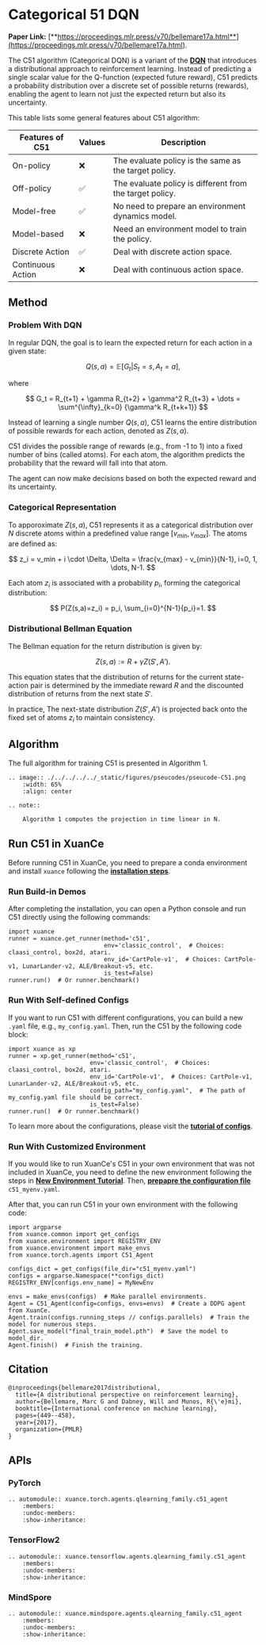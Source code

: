 # Categorical 51 DQN

**Paper Link:** [**https://proceedings.mlr.press/v70/bellemare17a.html**](https://proceedings.mlr.press/v70/bellemare17a.html).

The C51 algorithm (Categorical DQN) is a variant of the 
[**DQN**](./dqn_agent.md) 
that introduces a distributional approach to reinforcement learning. 
Instead of predicting a single scalar value for the Q-function (expected future reward), 
C51 predicts a probability distribution over a discrete set of possible returns (rewards), 
enabling the agent to learn not just the expected return but also its uncertainty.

This table lists some general features about C51 algorithm:

| Features of C51   | Values | Description                                              |
|-------------------|--------|----------------------------------------------------------|
| On-policy         | ❌      | The evaluate policy is the same as the target policy.    |
| Off-policy        | ✅      | The evaluate policy is different from the target policy. | 
| Model-free        | ✅      | No need to prepare an environment dynamics model.        | 
| Model-based       | ❌      | Need an environment model to train the policy.           | 
| Discrete Action   | ✅      | Deal with discrete action space.                         |   
| Continuous Action | ❌      | Deal with continuous action space.                       |

## Method

### Problem With DQN

In regular DQN, the goal is to learn the expected return for each action in a given state:

$$
Q(s, a) = \mathbb{E}[G_t | S_t=s, A_t=a],
$$

where

$$
G_t = R_{t+1} + \gamma R_{t+2} + \gamma^2 R_{t+3} + \dots = \sum^{\infty}_{k=0} {\gamma^k R_{t+k+1}}
$$

Instead of learning a single number $Q(s, a)$, 
C51 learns the entire distribution of possible rewards for each action, denoted as $Z(s, a)$.

C51 divides the possible range of rewards (e.g., from -1 to 1) into a fixed number of bins (called atoms).
For each atom, the algorithm predicts the probability that the reward will fall into that atom. 

The agent can now make decisions based on both the expected reward and its uncertainty.

### Categorical Representation

To apporoximate $Z(s, a)$, C51 represents it as a categorical distribution over $N$ discrete atoms 
within a predefined value range $[v_{min}, v_{max}]$. The atoms are defined as:

$$
z_i = v_min + i \cdot \Delta, \Delta = \frac{v_{max} - v_{min}}{N-1}, i=0, 1, \dots, N-1.
$$

Each atom $z_i$ is associated with a probability $p_i$, forming the categorical distribution:

$$
P(Z(s,a)=z_i) = p_i, \sum_{i=0}^{N-1}{p_i}=1.
$$

### Distributional Bellman Equation

The Bellman equation for the return distribution is given by:

$$
Z(s, a) := R + \gamma Z(S', A').
$$

This equation states that the distribution of returns for the current state-action pair is determined 
by the immediate reward $R$ and the discounted distribution of returns from the next state $S'$.

In practice, The next-state distribution $Z(S', A')$ is projected back onto the fixed set of atoms $z_i$ to maintain consistency.

## Algorithm

The full algorithm for training C51 is presented in Algorithm 1.

```{eval-rst}
.. image:: ./../../../../_static/figures/pseucodes/pseucode-C51.png
    :width: 65%
    :align: center
    
.. note::

    Algorithm 1 computes the projection in time linear in N.
```

## Run C51 in XuanCe

Before running C51 in XuanCe, you need to prepare a conda environment and install ``xuance`` following 
the [**installation steps**](./../../../usage/installation.rst#install-via-pypi).

### Run Build-in Demos

After completing the installation, you can open a Python console and run C51 directly using the following commands:

```python3
import xuance
runner = xuance.get_runner(method='c51',
                           env='classic_control',  # Choices: claasi_control, box2d, atari.
                           env_id='CartPole-v1',  # Choices: CartPole-v1, LunarLander-v2, ALE/Breakout-v5, etc.
                           is_test=False)
runner.run()  # Or runner.benchmark()
```

### Run With Self-defined Configs

If you want to run C51 with different configurations, you can build a new ``.yaml`` file, e.g., ``my_config.yaml``.
Then, run the C51 by the following code block:

```python3
import xuance as xp
runner = xp.get_runner(method='c51',
                       env='classic_control',  # Choices: claasi_control, box2d, atari.
                       env_id='CartPole-v1',  # Choices: CartPole-v1, LunarLander-v2, ALE/Breakout-v5, etc.
                       config_path="my_config.yaml",  # The path of my_config.yaml file should be correct.
                       is_test=False)
runner.run()  # Or runner.benchmark()
```

To learn more about the configurations, please visit the 
[**tutorial of configs**](./../../configs/configuration_examples.rst).

### Run With Customized Environment

If you would like to run XuanCe's C51 in your own environment that was not included in XuanCe, 
you need to define the new environment following the steps in 
[**New Environment Tutorial**](./../../../usage/new_envs.rst).
Then, [**prepapre the configuration file**](./../../../usage/new_envs.rst#step-2-create-the-config-file-and-read-the-configurations) 
 ``c51_myenv.yaml``.

After that, you can run C51 in your own environment with the following code:

```python3
import argparse
from xuance.common import get_configs
from xuance.environment import REGISTRY_ENV
from xuance.environment import make_envs
from xuance.torch.agents import C51_Agent

configs_dict = get_configs(file_dir="c51_myenv.yaml")
configs = argparse.Namespace(**configs_dict)
REGISTRY_ENV[configs.env_name] = MyNewEnv

envs = make_envs(configs)  # Make parallel environments.
Agent = C51_Agent(config=configs, envs=envs)  # Create a DDPG agent from XuanCe.
Agent.train(configs.running_steps // configs.parallels)  # Train the model for numerous steps.
Agent.save_model("final_train_model.pth")  # Save the model to model_dir.
Agent.finish()  # Finish the training.
```

## Citation

```{code-block} bash
@inproceedings{bellemare2017distributional,
  title={A distributional perspective on reinforcement learning},
  author={Bellemare, Marc G and Dabney, Will and Munos, R{\'e}mi},
  booktitle={International conference on machine learning},
  pages={449--458},
  year={2017},
  organization={PMLR}
}
```

## APIs

### PyTorch

```{eval-rst}
.. automodule:: xuance.torch.agents.qlearning_family.c51_agent
    :members:
    :undoc-members:
    :show-inheritance:
```

### TensorFlow2

```{eval-rst}
.. automodule:: xuance.tensorflow.agents.qlearning_family.c51_agent
    :members:
    :undoc-members:
    :show-inheritance:
```

### MindSpore

```{eval-rst}
.. automodule:: xuance.mindspore.agents.qlearning_family.c51_agent
    :members:
    :undoc-members:
    :show-inheritance:
```
